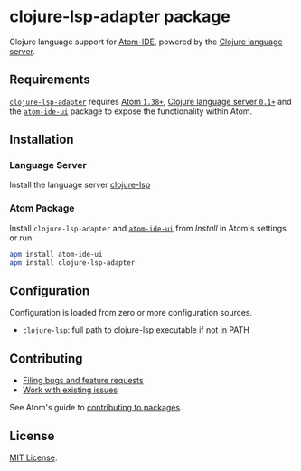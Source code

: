 # clojure-lsp-adapter package

Clojure language support for [Atom-IDE](https://ide.atom.io/), powered by the [Clojure language server](https://github.com/snoe/clojure-lsp).

## Requirements

[`clojure-lsp-adapter`](https://atom.io/packages/clojure-lsp-adapter) requires
[Atom `1.38+`](https://atom.io/),
[Clojure language server `0.1+`](https://github.com/snoe/clojure-lsp) and the
[`atom-ide-ui`](https://atom.io/packages/atom-ide-ui) package to expose the functionality within Atom.

## Installation

### Language Server

Install the language server [clojure-lsp](https://github.com/snoe/clojure-lsp#installation)

### Atom Package

Install `clojure-lsp-adapter` and [`atom-ide-ui`](https://atom.io/packages/atom-ide-ui) from _Install_ in Atom's settings or run:

```bash
apm install atom-ide-ui
apm install clojure-lsp-adapter
```

## Configuration

Configuration is loaded from zero or more configuration sources.

- `clojure-lsp`: full path to clojure-lsp executable if not in PATH

## Contributing

- [Filing bugs and feature requests](https://github.com/artarf/clojure-lsp-adapter/issues/new)
- [Work with existing issues](https://github.com/artarf/clojure-lsp-adapter/issues)

See Atom's guide to [contributing to packages](https://flight-manual.atom.io/hacking-atom/sections/contributing-to-official-atom-packages/).

## License

[MIT License](LICENSE.md).
